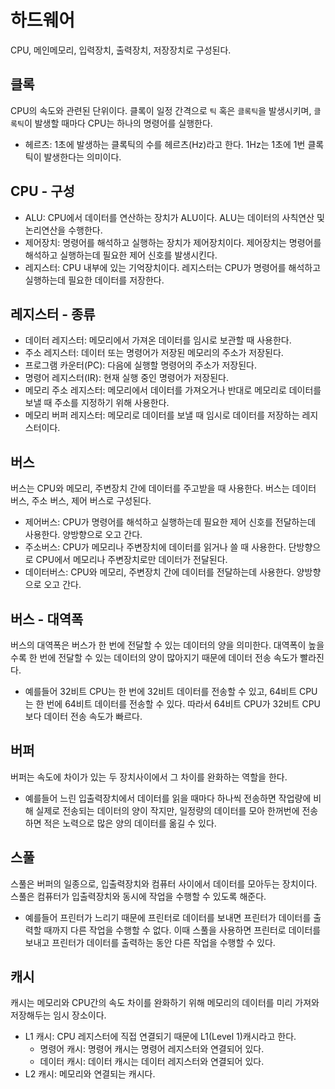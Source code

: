 # 하드웨어
CPU, 메인메모리, 입력장치, 출력장치, 저장장치로 구성된다.

## 클록
CPU의 속도와 관련된 단위이다. 클록이 일정 간격으로 `틱` 혹은 `클록틱`을 발생시키며, `클록틱`이 발생할 때마다 CPU는 하나의 명령어를 실행한다.
- 헤르츠: 1초에 발생하는 클록틱의 수를 헤르츠(Hz)라고 한다. 1Hz는 1초에 1번 클록틱이 발생한다는 의미이다.

## CPU - 구성
- ALU: CPU에서 데이터를 연산하는 장치가 ALU이다. ALU는 데이터의 사칙연산 및 논리연산을 수행한다.
- 제어장치: 명령어를 해석하고 실행하는 장치가 제어장치이다. 제어장치는 명령어를 해석하고 실행하는데 필요한 제어 신호를 발생시킨다.
- 레지스터: CPU 내부에 있는 기억장치이다. 레지스터는 CPU가 명령어를 해석하고 실행하는데 필요한 데이터를 저장한다.

## 레지스터 - 종류
- 데이터 레지스터: 메모리에서 가져온 데이터를 임시로 보관할 때 사용한다.
- 주소 레지스터: 데이터 또는 명령어가 저장된 메모리의 주소가 저장된다.
- 프로그램 카운터(PC): 다음에 실행할 명령어의 주소가 저장된다.
- 명령어 레지스터(IR): 현재 실행 중인 명령어가 저장된다.
- 메모리 주소 레지스터: 메모리에서 데이터를 가져오거나 반대로 메모리로 데이터를 보낼 때 주소를 지정하기 위해 사용한다.
- 메모리 버퍼 레지스터: 메모리로 데이터를 보낼 때 임시로 데이터를 저장하는 레지스터이다.

## 버스
버스는 CPU와 메모리, 주변장치 간에 데이터를 주고받을 때 사용한다. 버스는 데이터 버스, 주소 버스, 제어 버스로 구성된다.
- 제어버스: CPU가 명령어를 해석하고 실행하는데 필요한 제어 신호를 전달하는데 사용한다. 양방향으로 오고 간다.
- 주소버스: CPU가 메모리나 주변장치에 데이터를 읽거나 쓸 때 사용한다. 단방향으로 CPU에서 메모리나 주변장치로만 데이터가 전달된다.
- 데이터버스: CPU와 메모리, 주변장치 간에 데이터를 전달하는데 사용한다. 양방향으로 오고 간다.

## 버스 - 대역폭
버스의 대역폭은 버스가 한 번에 전달할 수 있는 데이터의 양을 의미한다. 대역폭이 높을수록 한 번에 전달할 수 있는 데이터의 양이 많아지기 때문에 데이터 전송 속도가 빨라진다. 
- 예를들어 32비트 CPU는 한 번에 32비트 데이터를 전송할 수 있고, 64비트 CPU는 한 번에 64비트 데이터를 전송할 수 있다. 따라서 64비트 CPU가 32비트 CPU보다 데이터 전송 속도가 빠르다.

## 버퍼 
버퍼는 속도에 차이가 있는 두 장치사이에서 그 차이를 완화하는 역할을 한다.
- 예를들어 느린 입출력장치에서 데이터를 읽을 때마다 하나씩 전송하면 작업량에 비해 실제로 전송되는 데이터의 양이 작지만, 일정량의 데이터를 모아 한꺼번에 전송하면
적은 노력으로 많은 양의 데이터를 옮길 수 있다.

## 스풀
스풀은 버퍼의 일종으로, 입출력장치와 컴퓨터 사이에서 데이터를 모아두는 장치이다. 스풀은 컴퓨터가 입출력장치와 동시에 작업을 수행할 수 있도록 해준다.
- 예를들어 프린터가 느리기 때문에 프린터로 데이터를 보내면 프린터가 데이터를 출력할 때까지 다른 작업을 수행할 수 없다. 이때 스풀을 사용하면 프린터로 데이터를 보내고
프린터가 데이터를 출력하는 동안 다른 작업을 수행할 수 있다.

## 캐시
캐시는 메모리와 CPU간의 속도 차이를 완화하기 위해 메모리의 데이터를 미리 가져와 저장해두는 임시 장소이다.
- L1 캐시: CPU 레지스터에 직접 연결되기 때문에 L1(Level 1)캐시라고 한다.
  - 명령어 캐시: 명령어 캐시는 명령어 레지스터와 연결되어 있다.
  - 데이터 캐시: 데이터 캐시는 데이터 레지스터와 연결되어 있다.
- L2 캐시: 메모리와 연결되는 캐시다.